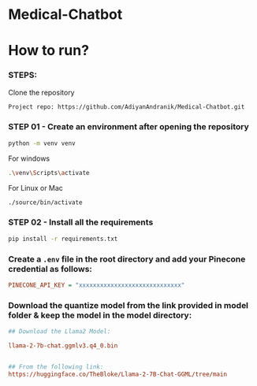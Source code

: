 # Medical-Chatbot

# How to run?
### STEPS:

Clone the repository

```bash
Project repo: https://github.com/AdiyanAndranik/Medical-Chatbot.git
```

### STEP 01 - Create an environment after opening the repository

```bash
python -m venv venv
```
For windows
```bash
.\venv\Scripts\activate
```
For Linux or Mac
```bash
./source/bin/activate
```

### STEP 02 - Install all the requirements
```bash
pip install -r requirements.txt
```


### Create a `.env` file in the root directory and add your Pinecone credential as follows:

```ini
PINECONE_API_KEY = "xxxxxxxxxxxxxxxxxxxxxxxxxxxxx"
```


### Download the quantize model from the link provided in model folder & keep the model in the model directory:

```ini
## Download the Llama2 Model:

llama-2-7b-chat.ggmlv3.q4_0.bin


## From the following link:
https://huggingface.co/TheBloke/Llama-2-7B-Chat-GGML/tree/main
```
